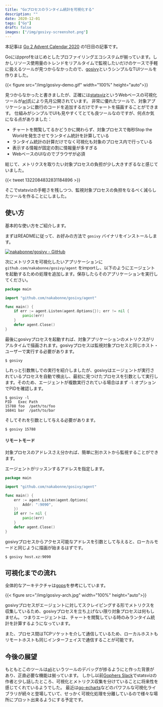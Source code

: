 ```yaml
---
title: "Goプロセスのランタイム統計を可視化する"
description: ""
date: 2020-12-01
tags: ["Go"]
draft: false
images: ["/img/gosivy-screenshot.png"]
---
```


本記事は [Go 2 Advent Calendar 2020](https://qiita.com/advent-calendar/2020/go2) の1日目の記事です。

Goにはpprofをはじめとしたプロファイリングエコシステムが揃っています。しかしリソース使用量のトレンドをリアルタイムで監視したいだけのケースで手軽に扱えるツールが見つからなかったので、[gosivy](https://github.com/nakabonne/gosivy)というシンプルなTUIツールを作りました。

{{< figure src="/img/gosivy-demo.gif" width="100%" height="auto">}}

見つからなかったと書きましたが、正確には[statsviz](https://github.com/arl/statsviz)というWebベースの可視化ツールが[arl](https://github.com/arl)氏により先月公開されています。
非常に優れたツールで、対象アプリケーションに数行のコードを追加するだけでチャートを描画することができます。
仕組みがシンプルでUIも見やすくてとても良ツールなのですが、何点か気になる点がありました：

- チャートを閲覧してるかどうかに関わらず、対象プロセスで毎秒Stop the Worldを発生させてランタイム統計を計算している
- ランタイム統計の計算だけでなく可視化も対象のプロセス内で行っている
- 表示する情報が固定の割に情報量が多すぎる
- WebベースのUIなのでブラウザが必須

総じて、メトリクスを取りたい対象プロセスの負担が少し大きすぎるなと感じていました。

{{< tweet 1322084832831184896 >}}

そこでstatsvizの手軽さを残しつつ、監視対象プロセスの負担をなるべく減らしたツールを作ることにしました。

## 使い方
基本的な使い方をご紹介します。

まずはREADMEに従って、お好みの方法で `gosivy` バイナリをインストールします。

[![nakabonne/gosivy - GitHub](https://gh-card.dev/repos/nakabonne/gosivy.svg?fullname=)](https://github.com/nakabonne/gosivy)


次にメトリクスを可視化したいアプリケーションに `github.com/nakabonne/gosivy/agent` をimportし、以下のようにエージェントを起動するための処理を追加します。保存したらそのアプリケーションを実行してください。

```go
package main

import "github.com/nakabonne/gosivy/agent"

func main() {
	if err := agent.Listen(agent.Options{}); err != nil {
		panic(err)
	}
	defer agent.Close()
}
```

最後にgosivyプロセスを起動すれば、対象アプリケーションのメトリクスがリアルタイムで描画されます。gosivyプロセスは監視対象プロセスと同じホスト・ユーザーで実行する必要があります。

```
$ gosivy
```

しれっと引数無しでの実行を紹介しましたが、gosivyはエージェントが実行されているプロセスを自動で検出し、最初に見つけたプロセスを引数として実行します。そのため、エージェントが複数実行されている場合はまず `-l` オプションでPIDを確認します。

```console
$ gosivy -l
PID   Exec Path
15788 foo  /path/to/foo
16841 bar  /path/to/bar
```

そしてそれを引数として与える必要があります。
```
$ gosivy 15788
```

#### リモートモード
対象プロセスのアドレスさえ分かれば、簡単に別ホストから監視することができます。

エージェントがリッスンするアドレスを指定します。

```go
package main

import "github.com/nakabonne/gosivy/agent"

func main() {
	err := agent.Listen(agent.Options{
		Addr: ":9090",
	})
	if err != nil {
		panic(err)
	}
	defer agent.Close()
}
```

gosivyプロセスからアクセス可能なアドレスを引数として与えると、ローカルモードと同じように描画が始まるはずです。

```
$ gosivy host.xz:9090
```

## 可視化までの流れ

全体的なアーキテクチャは[gops](https://github.com/google/gops)を参考にしています。

{{< figure src="/img/gosivy-arch.jpg" width="100%" height="auto">}}

gosivyプロセスがエージェントに対してスクレイピングする形でメトリクスを収集しているため、gosivyプロセスを立ち上げない限り対象プロセスは何もしません。
つまりエージェントは、チャートを閲覧している時のみランタイム統計を計算するようになっています。

また、プロセス間はTCPソケットを介して通信しているため、ローカルホストもリモートホストも同じインターフェイスで通信することが可能です。


## 今後の展望
もともとこのツールは[ali](https://github.com/nakabonne/ali)というツールのデバッグが捗るようにと作った背景があり、正直必要な機能は揃っています。
しかし以前[Gophers Slack](https://gophers.slack.com/)でstatsvizの作者と少し話したところ、可視化とメトリクス収集を分けていることに将来性を感じてくれているようでした。
最近は[go-echarts](https://github.com/go-echarts/go-echarts)などのパワフルな可視化ライブラリが続々と登場していて、せっかく可視化処理を分離しているので様々な場所にプロット出来るようにする予定です。
